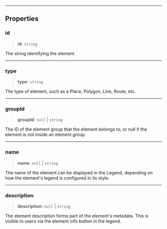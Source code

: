 ***

## Properties

### id

> **id**: `string`

The string identifying the element

***

### type

> **type**: `string`

The type of element, such as a Place, Polygon, Line, Route, etc.

***

### groupId

> **groupId**: `null` | `string`

The ID of the element group that the element belongs to, or null
if the element is not inside an element group.

***

### name

> **name**: `null` | `string`

The name of the element can be displayed in the Legend, depending
on how the element's legend is configured in its style.

***

### description

> **description**: `null` | `string`

The element description forms part of the element's metadata. This is visible
to users via the element info button in the legend.
